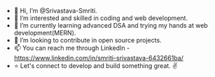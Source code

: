 - 👋 Hi, I’m @Srivastava-Smriti.
- 👀 I’m interested and skilled in coding and web development.
- 🌱 I’m currently learning advanced DSA and trying my hands at web development(MERN).
- 💞️ I’m looking to contribute in open source projects.
- 📫 You can reach me through LinkedIn - https://www.linkedin.com/in/smriti-srivastava-6432661ba/
- ⭐ Let's connect to develop and build something great. ✌️

